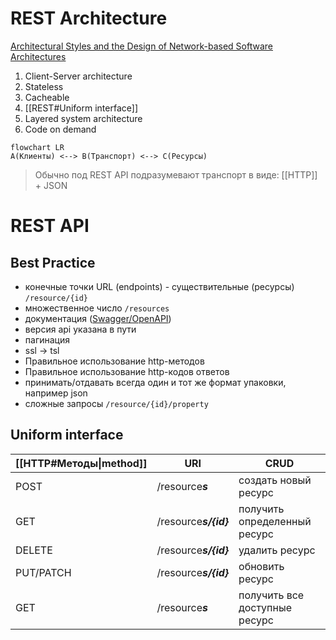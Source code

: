 # REST Architecture
[Architectural Styles and the Design of Network-based Software Architectures](https://www.ics.uci.edu/~fielding/pubs/dissertation/top.htm)

1. Client-Server architecture
2. Stateless
3. Cacheable
4. [[REST#Uniform interface]]
5. Layered system architecture
6. Code on demand

```mermaid
flowchart LR
A(Клиенты) <--> B(Транспорт) <--> C(Ресурсы)
```

> Обычно под REST API подразумевают транспорт в виде: [[HTTP]] + JSON

# REST API
## Best Practice
- конечные точки URL (endpoints) - существительные (ресурсы) ```/resource/{id}```
- множественное число ```/resources```
- документация ([Swagger/OpenAPI](https://swagger.io/))
- версия api указана в пути
- пагинация
- ssl -> tsl
- Правильное использование http-методов
- Правильное использование http-кодов ответов
- принимать/отдавать всегда один и тот же формат упаковки, например json
- сложные запросы ```/resource/{id}/property```

## Uniform interface

| [[HTTP#Методы\|method]] | URI                   | CRUD                          |
| ----------------------- | --------------------- | ----------------------------- |
| POST                    | /resource***s***      | создать новый ресурс          |
| GET                     | /resource***s/{id}*** | получить определенный ресурс  |
| DELETE                  | /resource***s/{id}*** | удалить ресурс                |
| PUT/PATCH               | /resource***s/{id}*** | обновить ресурс               |
| GET                     | /resource***s***      | получить все доступные ресурс |
